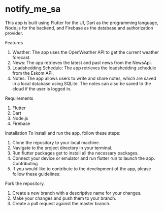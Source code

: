 # notify_me_sa

This app is built using Flutter for the UI, Dart as the programming language, Node.js for the backend, and Firebase as the database and authorization provider.

Features
1. Weather: The app uses the OpenWeather API to get the current weather forecast.
2. News: The app retrieves the latest and past news from the NewsApi.
3. Loadshedding Schedule: The app retrieves the loadshedding schedule from the Eskom API.
4. Notes: The app allows users to write and share notes, which are saved in a local database using SQLite. The notes can also be saved to the cloud if the user is logged in.

Requirements
1. Flutter
2. Dart
3. Node.js
4. Firebase


Installation
To install and run the app, follow these steps:

1. Clone the repository to your local machine.
2. Navigate to the project directory in your terminal.
3. Run flutter packages get to install all the necessary packages.
4. Connect your device or emulator and run flutter run to launch the app.
Contributing
5. If you would like to contribute to the development of the app, please follow these guidelines:

Fork the repository.
1. Create a new branch with a descriptive name for your changes.
2. Make your changes and push them to your branch.
3. Create a pull request against the master branch.
